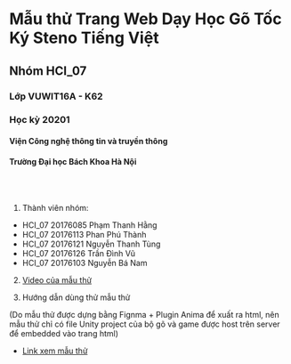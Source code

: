 # Mẫu thử Trang Web Dạy Học Gõ Tốc Ký Steno Tiếng Việt
## Nhóm HCI_07
### Lớp VUWIT16A - K62
### Học kỳ 20201
#### Viện Công nghệ thông tin và truyền thông
#### Trường Đại học Bách Khoa Hà Nội

<br>
<br>

1. Thành viên nhóm:

- HCI_07 20176085 Phạm Thanh Hằng
- HCI_07 20176113 Phan Phú Thành
- HCI_07 20176121 Nguyễn Thanh Tùng
- HCI_07 20176126 Trần Đình Vũ
- HCI_07 20176103 Nguyễn Bá Nam

2. [Video của mẫu thử](https://drive.google.com/file/d/1X9me3_-KyGK6K9DtHeUOPOo3pkFVEWr2/view?usp=sharing)

3. Hướng dẫn dùng thử mẫu thử

(Do mẫu thử được dựng bằng Fignma + Plugin Anima để xuất ra html, nên mẫu thử chỉ có file Unity project của bộ gõ và game được host trên server để embedded vào trang html)

- [Link xem mẫu thử](https://weathered-sun-2221.animaapp.io/?show_restart=1)
